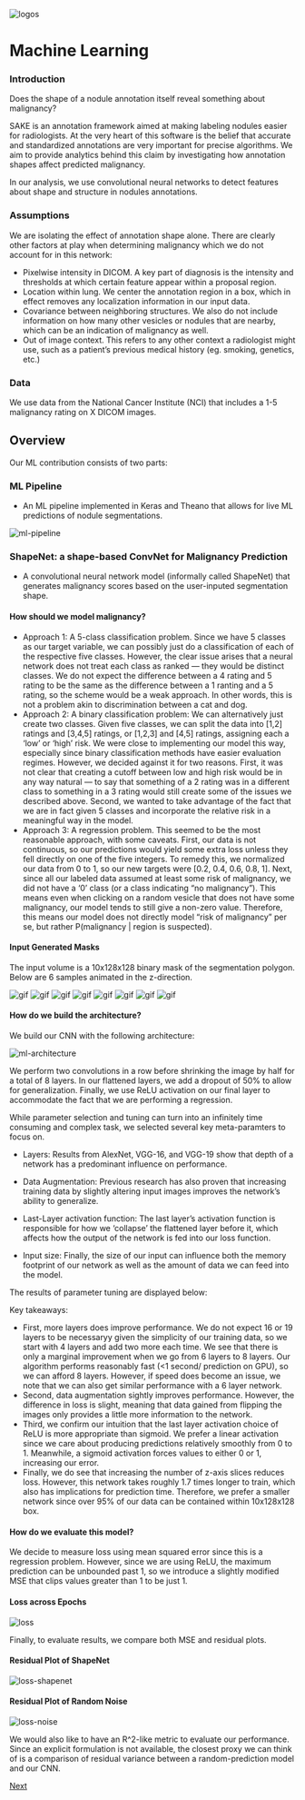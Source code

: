 ![logos](images/logo5.png)

# Machine Learning

### Introduction

Does the shape of a nodule annotation itself reveal something about malignancy? 

SAKE is an annotation framework aimed at making labeling nodules easier for radiologists. At the very heart of this software is the belief that accurate and standardized annotations are very important for precise algorithms. We aim to provide analytics behind this claim by investigating how annotation shapes affect predicted malignancy.

In our analysis, we use convolutional neural networks to detect features about shape and structure in nodules annotations.

### Assumptions

We are isolating the effect of annotation shape alone. There are clearly other factors at play when determining malignancy which we do not account for in this network:

- Pixelwise intensity in DICOM. A key part of diagnosis is the intensity and thresholds at which certain feature appear within a proposal region.
- Location within lung. We center the annotation region in a box, which in effect removes any localization information in our input data.
- Covariance between neighboring structures. We also do not include information on how many other vesicles or nodules that are nearby, which can be an indication of malignancy as well.
- Out of image context. This refers to any other context a radiologist might use, such as a patient’s previous medical history (eg. smoking, genetics, etc.)

### Data

We use data from the National Cancer Institute (NCI) that includes a 1-5 malignancy rating on X DICOM images. 

## Overview

Our ML contribution consists of two parts:

### ML Pipeline

- An ML pipeline implemented in Keras and Theano that allows for live ML predictions of nodule segmentations.

![ml-pipeline](images/ml/5.png)

### ShapeNet: a shape-based ConvNet for Malignancy Prediction

- A convolutional neural network model (informally called ShapeNet) that generates malignancy scores based on the user-inputed segmentation shape. 

#### How should we model malignancy?
- Approach 1: A 5-class classification problem. Since we have 5 classes as our target variable, we can possibly just do a classification of each of the respective five classes. However, the clear issue arises that a neural network does not treat each class as ranked — they would be distinct classes. We do not expect the difference between a 4 rating and 5 rating to be the same as the difference between a 1 ranting and a 5 rating, so the scheme would be a weak approach. In other words, this is not a problem akin to discrimination between a cat and dog.
- Approach 2: A binary classification problem: We can alternatively just create two classes. Given five classes, we can split the data into [1,2] ratings and [3,4,5] ratings, or [1,2,3] and [4,5] ratings, assigning each a ‘low’ or ‘high’ risk. We were close to implementing our model this way, especially since binary classification methods have easier evaluation regimes. However, we decided against it for two reasons. First, it was not clear that creating a cutoff between low and high risk would be in any way natural — to say that something of a 2 rating was in a different class to something in a 3 rating would still create some of the issues we described above. Second, we wanted to take advantage of the fact that we are in fact given 5 classes and incorporate the relative risk in a meaningful way in the model.
- Approach 3: A regression problem. This seemed to be the most reasonable approach, with some caveats. First, our data is not continuous, so our predictions would yield some extra loss unless they fell directly on one of the five integers. To remedy this, we normalized our data from 0 to 1, so our new targets were [0.2, 0.4, 0.6, 0.8, 1]. Next, since all our labeled data assumed at least some risk of malignancy, we did not have a ‘0’ class (or a class indicating “no malignancy”). This means even when clicking on a random vesicle that does not have some malignancy, our model tends to still give a non-zero value. Therefore, this means our model does not directly model “risk of malignancy” per se, but rather P(malignancy | region is suspected).

#### Input Generated Masks

The input volume is a 10x128x128 binary mask of the segmentation polygon. Below are 6 samples animated in the z-direction.

![gif](images/ml/0.gif)
![gif](images/ml/1.gif)
![gif](images/ml/2.gif)
![gif](images/ml/3.gif)
![gif](images/ml/4.gif)
![gif](images/ml/5.gif)
![gif](images/ml/6.gif)
![gif](images/ml/7.gif)


#### How do we build the architecture?

We build our CNN with the following architecture:

![ml-architecture](images/ml/1.png)

We perform two convolutions in a row before shrinking the image by half for a total of 8 layers. In our flattened layers, we add a dropout of 50% to allow for generalization. Finally, we use ReLU activation on our final layer to accommodate the fact that we are performing a regression.

While parameter selection and tuning can turn into an infinitely time consuming and complex task, we selected several key meta-paramters to focus on.

- Layers: Results from AlexNet, VGG-16, and VGG-19 show that depth of a network has a predominant influence on performance.

- Data Augmentation: Previous research has also proven that increasing training data by slightly altering input images improves the network’s ability to generalize.

- Last-Layer activation function: The last layer’s activation function is responsible for how we ‘collapse’ the flattened layer before it, which affects how the output of the network is fed into our loss function.

- Input size: Finally, the size of our input can influence both the memory footprint of our network as well as the amount of data we can feed into the model.

The results of parameter tuning are displayed below:

Key takeaways:
- First, more layers does improve performance. We do not expect 16 or 19 layers to be necessaryy given the simplicity of our training data, so we start with 4 layers and add two more each time. We see that there is only a marginal improvement when we go from 6 layers to 8 layers. Our algorithm performs reasonably fast (<1 second/ prediction on GPU), so we can afford 8 layers. However, if speed does become an issue, we note that we can also get similar performance with a 6 layer network.
- Second, data augmentation sightly improves performance. However, the difference in loss is slight, meaning that data gained from flipping the images only provides a little more information to the network.
- Third, we confirm our intuition that the last layer activation choice of ReLU is more appropriate than sigmoid. We prefer a linear activation since we care about producing predictions relatively smoothly from 0 to 1. Meanwhile, a sigmoid activation forces values to either 0 or 1, increasing our error.
- Finally, we do see that increasing the number of z-axis slices reduces loss. However, this network takes roughly 1.7 times longer to train, which also has implications for prediction time. Therefore, we prefer a smaller network since over 95% of our data can be contained within 10x128x128 box.

#### How do we evaluate this model?
We decide to measure loss using mean squared error since this is a regression problem. However, since we are using ReLU, the maximum prediction can be unbounded past 1, so we introduce a slightly modified MSE that clips values greater than 1 to be just 1.

#### Loss across Epochs
![loss](images/ml/2.png)

Finally, to evaluate results, we compare both MSE and residual plots.

#### Residual Plot of ShapeNet
![loss-shapenet](images/ml/residual_plots_CNN_2.png)

#### Residual Plot of Random Noise
![loss-noise](images/ml/residual_plots_CNN.png)

We would also like to have an R^2-like metric to evaluate our performance. Since an explicit formulation is not available, the closest proxy we can think of is a comparison of residual variance between a random-prediction model and our CNN. 



[Next](http://sakeviewer.com/demo.html)
